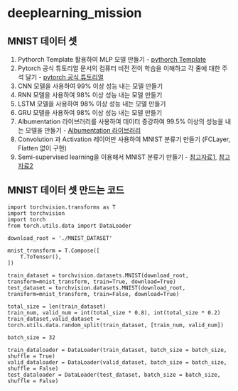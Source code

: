 # deeplearning_mission

## MNIST 데이터 셋

1. Pythorch Template 활용하여 MLP 모델 만들기 - [pythorch Template](https://github.com/victoresque/pytorch-template)
2. Pytorch 공식 튜토리얼 문서의 컴퓨터 비전 전이 학습을 이해하고 각 줄에 대한 주석 달기 - [pytorch 공식 튜토리얼](https://pytorch.org/tutorials/beginner/transfer_learning_tutorial.html)
3. CNN 모델을 사용하여 99% 이상 성능 내는 모델 만들기
4. RNN 모델을 사용하여 98% 이상 성능 내는 모델 만들기
5. LSTM 모델을 사용하여 98% 이상 성능 내는 모델 만들기
6. GRU 모델을 사용하여 98% 이상 성능 내는 모델 만들기
7. Albumentation 라이브러리를 사용하여 데이터 증강하여 99.5% 이상의 성능을 내는 모델을 만들기 - [Albumentation 라이브러리](https://albumentations.ai/)
8. Convolution 과 Activation 레이어만 사용하여 MNIST 분류기 만들기 (FCLayer, Flatten 없이 구현)
9. Semi-supervised learning을 이용해서 MNIST 분류기 만들기 - [참고자료1](https://blog.est.ai/2020/11/ssl/), [참고자료2](https://github.com/rubicco/mnist-semi-supervised)

## MNIST 데이터 셋 만드는 코드
```
import torchvision.transforms as T
import torchvision
import torch
from torch.utils.data import DataLoader

download_root = './MNIST_DATASET'

mnist_transform = T.Compose([
    T.ToTensor(),
])

train_dataset = torchvision.datasets.MNIST(download_root, transform=mnist_transform, train=True, download=True)
test_dataset = torchvision.datasets.MNIST(download_root, transform=mnist_transform, train=False, download=True) 

total_size = len(train_dataset)
train_num, valid_num = int(total_size * 0.8), int(total_size * 0.2) 
train_dataset,valid_dataset = torch.utils.data.random_split(train_dataset, [train_num, valid_num])

batch_size = 32

train_dataloader = DataLoader(train_dataset, batch_size = batch_size, shuffle = True)
valid_dataloader = DataLoader(valid_dataset, batch_size = batch_size, shuffle = False)
test_dataloader = DataLoader(test_dataset, batch_size = batch_size, shuffle = False)
```

